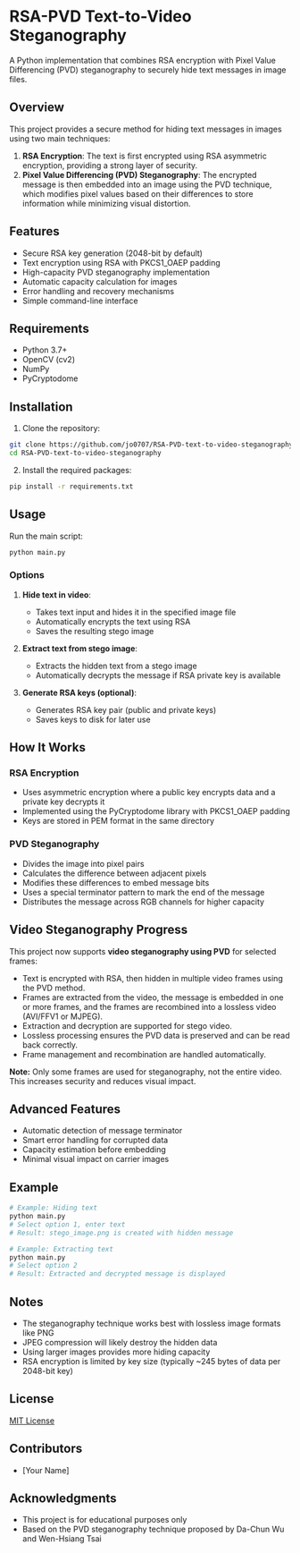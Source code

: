 # RSA-PVD Text-to-Video Steganography

A Python implementation that combines RSA encryption with Pixel Value Differencing (PVD) steganography to securely hide text messages in image files.

## Overview

This project provides a secure method for hiding text messages in images using two main techniques:

1. **RSA Encryption**: The text is first encrypted using RSA asymmetric encryption, providing a strong layer of security.
2. **Pixel Value Differencing (PVD) Steganography**: The encrypted message is then embedded into an image using the PVD technique, which modifies pixel values based on their differences to store information while minimizing visual distortion.

## Features

-   Secure RSA key generation (2048-bit by default)
-   Text encryption using RSA with PKCS1_OAEP padding
-   High-capacity PVD steganography implementation
-   Automatic capacity calculation for images
-   Error handling and recovery mechanisms
-   Simple command-line interface

## Requirements

-   Python 3.7+
-   OpenCV (cv2)
-   NumPy
-   PyCryptodome

## Installation

1. Clone the repository:

```bash
git clone https://github.com/jo0707/RSA-PVD-text-to-video-steganography.git
cd RSA-PVD-text-to-video-steganography
```

2. Install the required packages:

```bash
pip install -r requirements.txt
```

## Usage

Run the main script:

```bash
python main.py
```

### Options

1. **Hide text in video**:

    - Takes text input and hides it in the specified image file
    - Automatically encrypts the text using RSA
    - Saves the resulting stego image

2. **Extract text from stego image**:

    - Extracts the hidden text from a stego image
    - Automatically decrypts the message if RSA private key is available

3. **Generate RSA keys (optional)**:
    - Generates RSA key pair (public and private keys)
    - Saves keys to disk for later use

## How It Works

### RSA Encryption

-   Uses asymmetric encryption where a public key encrypts data and a private key decrypts it
-   Implemented using the PyCryptodome library with PKCS1_OAEP padding
-   Keys are stored in PEM format in the same directory

### PVD Steganography

-   Divides the image into pixel pairs
-   Calculates the difference between adjacent pixels
-   Modifies these differences to embed message bits
-   Uses a special terminator pattern to mark the end of the message
-   Distributes the message across RGB channels for higher capacity

## Video Steganography Progress

This project now supports **video steganography using PVD** for selected frames:

-   Text is encrypted with RSA, then hidden in multiple video frames using the PVD method.
-   Frames are extracted from the video, the message is embedded in one or more frames, and the frames are recombined into a lossless video (AVI/FFV1 or MJPEG).
-   Extraction and decryption are supported for stego video.
-   Lossless processing ensures the PVD data is preserved and can be read back correctly.
-   Frame management and recombination are handled automatically.

**Note:** Only some frames are used for steganography, not the entire video. This increases security and reduces visual impact.

## Advanced Features

-   Automatic detection of message terminator
-   Smart error handling for corrupted data
-   Capacity estimation before embedding
-   Minimal visual impact on carrier images

## Example

```python
# Example: Hiding text
python main.py
# Select option 1, enter text
# Result: stego_image.png is created with hidden message

# Example: Extracting text
python main.py
# Select option 2
# Result: Extracted and decrypted message is displayed
```

## Notes

-   The steganography technique works best with lossless image formats like PNG
-   JPEG compression will likely destroy the hidden data
-   Using larger images provides more hiding capacity
-   RSA encryption is limited by key size (typically ~245 bytes of data per 2048-bit key)

## License

[MIT License](LICENSE)

## Contributors

-   [Your Name]

## Acknowledgments

-   This project is for educational purposes only
-   Based on the PVD steganography technique proposed by Da-Chun Wu and Wen-Hsiang Tsai
